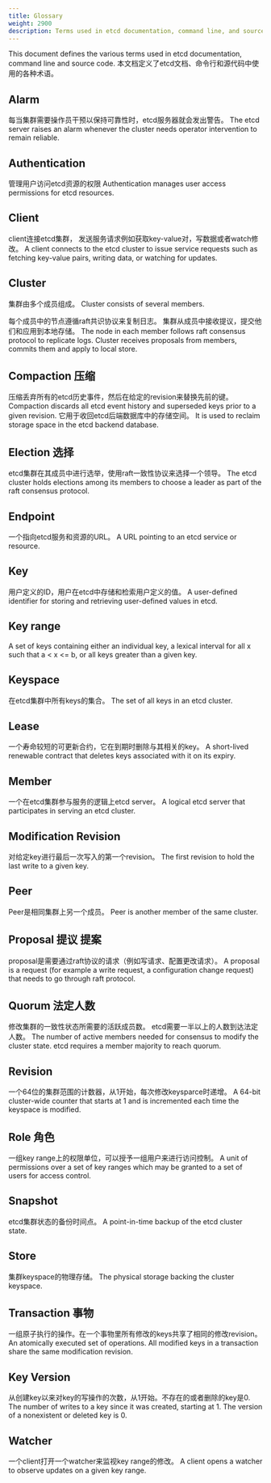 ```yaml
---
title: Glossary
weight: 2900
description: Terms used in etcd documentation, command line, and source code
---
```


This document defines the various terms used in etcd documentation, command line and source code.
本文档定义了etcd文档、命令行和源代码中使用的各种术语。

## Alarm 
每当集群需要操作员干预以保持可靠性时，etcd服务器就会发出警告。
The etcd server raises an alarm whenever the cluster needs operator intervention to remain reliable.

## Authentication
管理用户访问etcd资源的权限
Authentication manages user access permissions for etcd resources.

## Client
client连接etcd集群， 发送服务请求例如获取key-value对，写数据或者watch修改。
A client connects to the etcd cluster to issue service requests such as fetching key-value pairs, writing data, or watching for updates.

## Cluster
集群由多个成员组成。
Cluster consists of several members.

每个成员中的节点遵循raft共识协议来复制日志。
集群从成员中接收提议，提交他们和应用到本地存储。
The node in each member follows raft consensus protocol to replicate logs. Cluster receives proposals from members, commits them and apply to local store.

## Compaction 压缩

压缩丢弃所有的etcd历史事件，然后在给定的revision来替换先前的键。
Compaction discards all etcd event history and superseded keys prior to a given revision. 
它用于收回etcd后端数据库中的存储空间。
It is used to reclaim storage space in the etcd backend database.

## Election 选择
etcd集群在其成员中进行选举，使用raft一致性协议来选择一个领导。
The etcd cluster holds elections among its members to choose a leader as part of the raft consensus protocol.

## Endpoint 

一个指向etcd服务和资源的URL。
A URL pointing to an etcd service or resource.

## Key
用户定义的ID，用户在etcd中存储和检索用户定义的值。
A user-defined identifier for storing and retrieving user-defined values in etcd.

## Key range

A set of keys containing either an individual key, a lexical interval for all x such that a < x <= b, or all keys greater than a given key.

## Keyspace

在etcd集群中所有keys的集合。
The set of all keys in an etcd cluster.

## Lease
一个寿命较短的可更新合约，它在到期时删除与其相关的key。
A short-lived renewable contract that deletes keys associated with it on its expiry.

## Member
一个在etcd集群参与服务的逻辑上etcd server。
A logical etcd server that participates in serving an etcd cluster.

## Modification Revision
对给定key进行最后一次写入的第一个revision。
The first revision to hold the last write to a given key.

## Peer
Peer是相同集群上另一个成员。
Peer is another member of the same cluster.

## Proposal 提议 提案
proposal是需要通过raft协议的请求（例如写请求、配置更改请求）。
A proposal is a request (for example a write request, a configuration change request) that needs to go through raft protocol.

## Quorum 法定人数

修改集群的一致性状态所需要的活跃成员数。 etcd需要一半以上的人数到达法定人数。
The number of active members needed for consensus to modify the cluster state. etcd requires a member majority to reach quorum.

## Revision
一个64位的集群范围的计数器，从1开始，每次修改keysparce时递增。
A 64-bit cluster-wide counter that starts at 1 and is incremented each time the keyspace is modified.

## Role 角色

一组key range上的权限单位，可以授予一组用户来进行访问控制。
A unit of permissions over a set of key ranges which may be granted to a set of users for access control.

## Snapshot
etcd集群状态的备份时间点。
A point-in-time backup of the etcd cluster state.

## Store
集群keyspace的物理存储。
The physical storage backing the cluster keyspace.

## Transaction 事物
一组原子执行的操作。在一个事物里所有修改的keys共享了相同的修改revision。
An atomically executed set of operations. All modified keys in a transaction share the same modification revision.

## Key Version
从创建key以来对key的写操作的次数，从1开始。不存在的或者删除的key是0.
The number of writes to a key since it was created, starting at 1. The version of a nonexistent or deleted key is 0.

## Watcher
一个client打开一个watcher来监视key range的修改。
A client opens a watcher to observe updates on a given key range.
